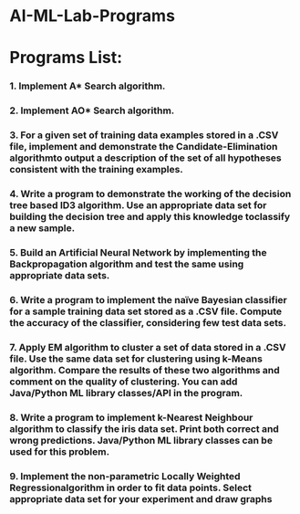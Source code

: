 # AI-ML-Lab-Programs

# Programs List:
### 1. Implement A* Search algorithm.
### 2. Implement AO* Search algorithm.
### 3. For a given set of training data examples stored in a .CSV file, implement and demonstrate the Candidate-Elimination algorithmto output a description of the set of all hypotheses consistent with the training examples.
### 4. Write a program to demonstrate the working of the decision tree based ID3 algorithm. Use an appropriate data set for building the decision tree and apply this knowledge toclassify a new sample.
### 5. Build an Artificial Neural Network by implementing the Backpropagation algorithm and test the same using appropriate data sets.
### 6. Write a program to implement the naïve Bayesian classifier for a sample training data set stored as a .CSV file. Compute the accuracy of the classifier, considering few test data sets.
### 7. Apply EM algorithm to cluster a set of data stored in a .CSV file. Use the same data set for clustering using k-Means algorithm. Compare the results of these two algorithms and comment on the quality of clustering. You can add Java/Python ML library classes/API in the program.
### 8. Write a program to implement k-Nearest Neighbour algorithm to classify the iris data set. Print both correct and wrong predictions. Java/Python ML library classes can be used for this problem.
### 9. Implement the non-parametric Locally Weighted Regressionalgorithm in order to fit data points. Select appropriate data set for your experiment and draw graphs

